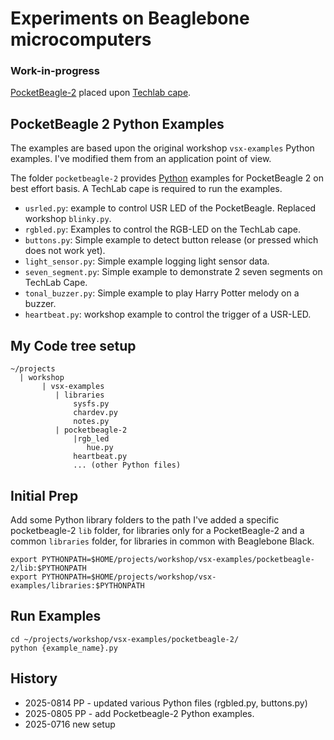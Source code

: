 # Experiments on Beaglebone microcomputers

### Work-in-progress

[PocketBeagle-2](https://www.beagleboard.org/boards/pocketbeagle-2) placed upon
[Techlab cape](https://www.beagleboard.org/boards/techlab).


## PocketBeagle 2 Python Examples

The examples are based upon the original workshop `vsx-examples` Python examples. 
I've modified them from an application point of view.

The folder `pocketbeagle-2` provides [Python](https://www.python.org/) examples 
for PocketBeagle 2 on best effort basis. A TechLab cape is required to run the examples.

- `usrled.py`: example to control USR LED of the PocketBeagle. Replaced workshop `blinky.py`.
- `rgbled.py`: Examples to control the RGB-LED on the TechLab cape.
- `buttons.py`: Simple example to detect button release (or pressed which does not work yet).
- `light_sensor.py`: Simple example logging light sensor data.
- `seven_segment.py`: Simple example to demonstrate 2 seven segments on TechLab Cape.
- `tonal_buzzer.py`: Simple example to play Harry Potter melody on a buzzer.
- `heartbeat.py`: workshop example to control the trigger of a USR-LED.

## My Code tree setup

```console
~/projects
  | workshop
       | vsx-examples
          | libraries
              sysfs.py
              chardev.py
              notes.py
          | pocketbeagle-2
              |rgb_led
                 hue.py
              heartbeat.py
              ... (other Python files)

```

## Initial Prep

Add some Python library folders to the path
I've added a specific pocketbeagle-2 `lib` folder, for libraries only for a PocketBeagle-2
and a common `libraries` folder, for libraries in common with Beaglebone Black.

```console
export PYTHONPATH=$HOME/projects/workshop/vsx-examples/pocketbeagle-2/lib:$PYTHONPATH
export PYTHONPATH=$HOME/projects/workshop/vsx-examples/libraries:$PYTHONPATH
```

## Run Examples

```console
cd ~/projects/workshop/vsx-examples/pocketbeagle-2/
python {example_name}.py
```

## History

- 2025-0814 PP - updated various Python files (rgbled.py, buttons.py)
- 2025-0805 PP - add Pocketbeagle-2 Python examples.
- 2025-0716 new setup